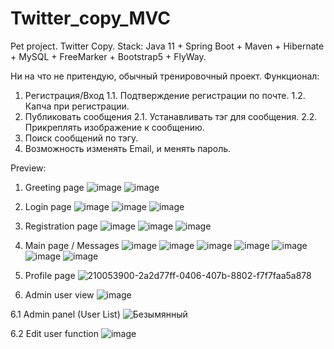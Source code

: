 # Twitter_copy_MVC
Pet project. Twitter Copy. 
Stack: Java 11 + Spring Boot + Maven + Hibernate + MySQL + FreeMarker + Bootstrap5 + FlyWay.

Ни на что не притендую, обычный тренировочный проект. 
Функционал:
  1. Регистрация/Вход
    1.1. Подтверждение регистрации по почте.
    1.2. Капча при регистрации.
  2. Публиковать сообщения
    2.1. Устанавливать тэг для сообщения.
    2.2. Прикреплять изображение к сообщению.
  3. Поиск сообщений по тэгу.
  4. Возможность изменять Email, и менять пароль.
 

Preview:

1. Greeting page
![image](https://user-images.githubusercontent.com/46792640/210051670-31b6b2a0-c54b-4abc-a1b0-5954aa89c0dd.png)
![image](https://user-images.githubusercontent.com/46792640/210053152-955c83ed-b0b4-482e-9cc8-514311f912bc.png)

2. Login page
![image](https://user-images.githubusercontent.com/46792640/210051837-c6810c38-5d83-4688-866f-ce006cb1f582.png)
![image](https://user-images.githubusercontent.com/46792640/210052203-c717d7f1-d32d-4164-88d1-70a43b1766a2.png)
![image](https://user-images.githubusercontent.com/46792640/210053190-686d1d24-61e3-4221-b079-f2a3d97875e7.png)
  
3. Registration page
![image](https://user-images.githubusercontent.com/46792640/210051895-5f8b4bb6-2395-4907-a99d-246b48a3e990.png)
![image](https://user-images.githubusercontent.com/46792640/210051962-5328433a-2006-4cd0-86ec-e1e560b59945.png)
![image](https://user-images.githubusercontent.com/46792640/210053210-983f6e86-7026-4ca9-8308-be5d5b6a4958.png)

4. Main page / Messages
![image](https://user-images.githubusercontent.com/46792640/210053522-70cafc37-366d-4bba-a4d4-cffac1315598.png)
![image](https://user-images.githubusercontent.com/46792640/210053538-d36bd9b7-3602-4de2-a717-230f6613a8b1.png)
![image](https://user-images.githubusercontent.com/46792640/210053618-2d91f0b5-6074-48fb-b172-eede5efcff7c.png)
![image](https://user-images.githubusercontent.com/46792640/210053638-2f388f80-62e5-49f7-af0c-a76e38b1f9a7.png)
![image](https://user-images.githubusercontent.com/46792640/210053821-d6fb593e-a91e-4cf2-9b74-3869d7c94331.png)
![image](https://user-images.githubusercontent.com/46792640/210053838-2d24a725-a585-41c4-8d4c-132fd3660da9.png)
![image](https://user-images.githubusercontent.com/46792640/210053853-ec319531-a6e8-4ef0-a45d-1c6c89ee6c12.png)

5. Profile page
![210053900-2a2d77ff-0406-407b-8802-f7f7faa5a878](https://user-images.githubusercontent.com/46792640/210073903-4ad0f7b7-f6cc-45c6-9223-4c73b54a5558.png)

6. Admin user view
![image](https://user-images.githubusercontent.com/46792640/210054028-2f6f1b2f-bda5-4b92-a29f-1512d2630931.png)

6.1 Admin panel (User List)
![Безымянный](https://user-images.githubusercontent.com/46792640/210073888-cc29f2ce-b356-4c71-ae1b-b4fba6648779.png)

6.2 Edit user function
![image](https://user-images.githubusercontent.com/46792640/210054289-3a21fa3f-3820-40e4-acc5-1ddff03bc110.png)
